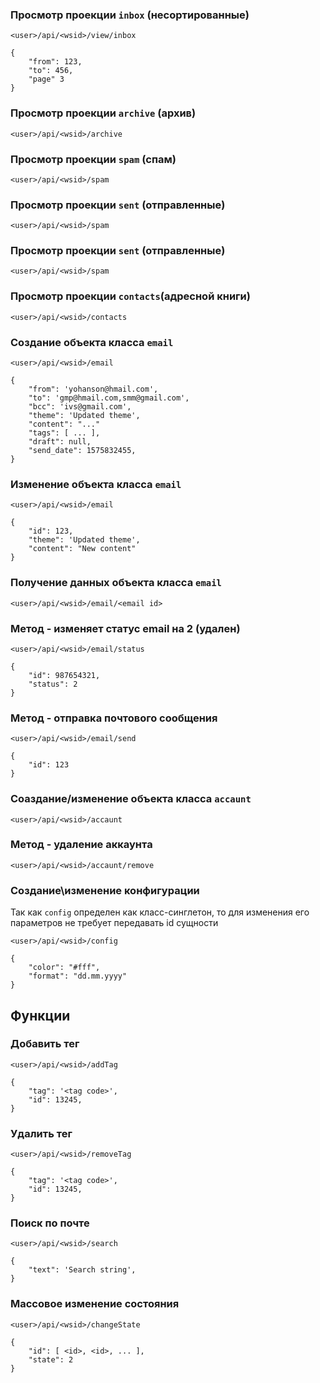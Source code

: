 ### Просмотр проекции `inbox` (несортированные)

`<user>/api/<wsid>/view/inbox`

```
{
    "from": 123,
    "to": 456,
    "page" 3
}
```

### Просмотр проекции `archive` (архив)
`<user>/api/<wsid>/archive`


### Просмотр проекции `spam` (спам)
`<user>/api/<wsid>/spam`


### Просмотр проекции `sent` (отправленные)
`<user>/api/<wsid>/spam`


### Просмотр проекции `sent` (отправленные)
`<user>/api/<wsid>/spam`

### Просмотр проекции `contacts`(адресной книги)
`<user>/api/<wsid>/contacts`

### Создание объекта класса `email`
`<user>/api/<wsid>/email` 

```
{
    "from": 'yohanson@hmail.com',
    "to": 'gmp@hmail.com,smm@gmail.com',
    "bcc": 'ivs@gmail.com',
    "theme": 'Updated theme',
    "content": "..."
    "tags": [ ... ],
    "draft": null, 
    "send_date": 1575832455,
}
```

### Изменение объекта класса `email`
`<user>/api/<wsid>/email` 

```
{
    "id": 123,
    "theme": 'Updated theme',
    "content": "New content"
}
```

### Получение данных объекта класса `email`
`<user>/api/<wsid>/email/<email id>` 

### Метод - изменяет статус email на 2 (удален)

`<user>/api/<wsid>/email/status` 

```
{
    "id": 987654321,
    "status": 2
}
```

### Метод - отправка почтового сообщения
`<user>/api/<wsid>/email/send` 

```
{
    "id": 123
}
```

### Соаздание/изменение объекта класса `accaunt`
`<user>/api/<wsid>/accaunt`

### Метод - удаление аккаунта
`<user>/api/<wsid>/accaunt/remove`

### Создание\изменение конфигурации

Так как `config` определен как класс-синглетон, то для изменения его параметров не требует передавать id сущности

`<user>/api/<wsid>/config`

```
{
    "color": "#fff",
    "format": "dd.mm.yyyy"
}
```

## Функции

### Добавить тег

`<user>/api/<wsid>/addTag`

```
{
    "tag": '<tag code>',
    "id": 13245, 
}
```

### Удалить тег
`<user>/api/<wsid>/removeTag`

```
{
    "tag": '<tag code>',
    "id": 13245, 
}
```

### Поиск по почте
`<user>/api/<wsid>/search`

```
{
    "text": 'Search string',
}
```

### Массовое изменение состояния
`<user>/api/<wsid>/changeState`

```
{
    "id": [ <id>, <id>, ... ],
    "state": 2
}
```